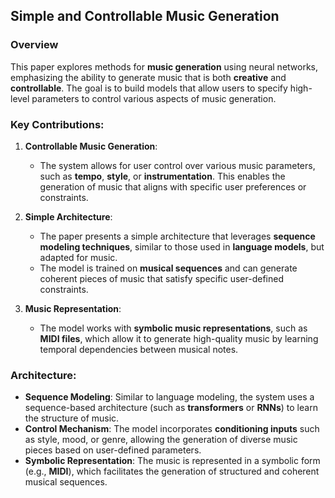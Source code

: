 ## Simple and Controllable Music Generation

### Overview
This paper explores methods for **music generation** using neural networks, emphasizing the ability to generate music that is both **creative** and **controllable**. The goal is to build models that allow users to specify high-level parameters to control various aspects of music generation.

### Key Contributions:
1. **Controllable Music Generation**:
   - The system allows for user control over various music parameters, such as **tempo**, **style**, or **instrumentation**. This enables the generation of music that aligns with specific user preferences or constraints.
   
2. **Simple Architecture**:
   - The paper presents a simple architecture that leverages **sequence modeling techniques**, similar to those used in **language models**, but adapted for music.
   - The model is trained on **musical sequences** and can generate coherent pieces of music that satisfy specific user-defined constraints.

3. **Music Representation**:
   - The model works with **symbolic music representations**, such as **MIDI files**, which allow it to generate high-quality music by learning temporal dependencies between musical notes.

### Architecture:
- **Sequence Modeling**: Similar to language modeling, the system uses a sequence-based architecture (such as **transformers** or **RNNs**) to learn the structure of music.
- **Control Mechanism**: The model incorporates **conditioning inputs** such as style, mood, or genre, allowing the generation of diverse music pieces based on user-defined parameters.
- **Symbolic Representation**: The music is represented in a symbolic form (e.g., **MIDI**), which facilitates the generation of structured and coherent musical sequences.

